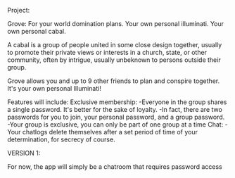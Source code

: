Project:

Grove: For your world domination plans.
           Your own personal illuminati.
           Your own personal cabal.

A cabal is a group of people united in some close design together, 
usually to promote their private views or interests in a church, 
state, or other community, often by intrigue, usually unbeknown to 
persons outside their group.

Grove allows you and up to 9 other friends to plan and conspire
together. It's your own personal Illuminati!

Features will include:
   Exclusive membership:
          -Everyone in the group shares a single password. It's better for the sake of loyalty.
          -In fact, there are two passwords for you to join, your personal password, and a group password.
          -Your group is exclusive, you can only be part of one group at a time
   Chat:
          -Your chatlogs delete themselves after a set period of time of your determination, for secrecy of course.
          
          
VERSION 1:

For now, the app will simply be a chatroom that requires password access